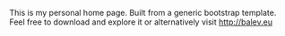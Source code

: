 This is my personal home page. Built from a generic bootstrap template. Feel free to download and explore it or alternatively visit http://balev.eu